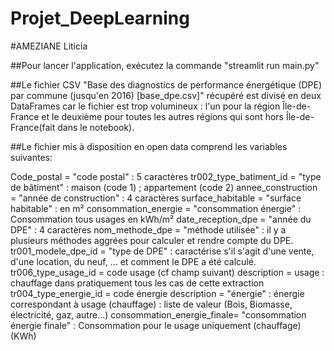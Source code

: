 # Projet_DeepLearning

#AMEZIANE Liticia

##Pour lancer l'application, exécutez la commande "streamlit run main.py"

##Le fichier CSV "Base des diagnostics de performance énergétique (DPE) par commune (jusqu'en 2016) [base_dpe.csv]" récupéré est divisé en deux DataFrames car le fichier est trop volumineux : l'un pour la région Île-de-France et le deuxième pour toutes les autres régions qui sont hors Île-de-France(fait dans le notebook).

##Le fichier mis à disposition en open data comprend les variables suivantes:

Code_postal = "code postal" : 5 caractères
tr002_type_batiment_id = "type de bâtiment" : maison (code 1) ; appartement (code 2)
annee_construction = "année de construction" : 4 caractères
surface_habitable = "surface habitable" : en m²
consommation_energie = "consommation énergie" : Consommation tous usages en kWh/m²
date_reception_dpe = "année du DPE" : 4 caractères
nom_methode_dpe = "méthode utilisée" : il y a plusieurs méthodes aggrées pour calculer et rendre compte du DPE.
tr001_modele_dpe_id = "type de DPE" : caractérise s'il s'agit d'une vente, d'une location, du neuf, ... et comment le DPE a été calculé. 
tr006_type_usage_id = code usage (cf champ suivant)
description = usage : chauffage dans pratiquement tous les cas de cette extraction
tr004_type_energie_id = code énergie
description = "énergie" : énergie correspondant à usage (chauffage) : liste de valeur (Bois, Biomasse, électricité, gaz, autre...)
consommation_energie_finale= "consommation énergie finale" : Consommation pour le usage uniquement (chauffage) (KWh)


